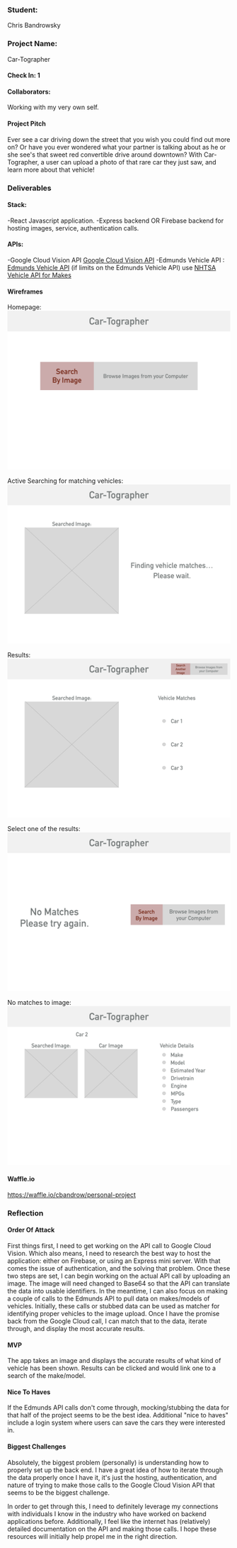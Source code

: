 ### Student:
Chris Bandrowsky

### Project Name:  
Car-Tographer

#### Check In: 1  

#### Collaborators:  
Working with my very own self.

#### Project Pitch  
Ever see a car driving down the street that you wish you could find out more on? Or have you ever wondered what your partner is talking about as he or she see's that sweet red convertible drive around downtown? With Car-Tographer, a user can upload a photo of that rare car they just saw, and learn more about that vehicle!

### Deliverables  

#### Stack:
-React Javascript application.
-Express backend OR Firebase backend for hosting images, service, authentication calls.

#### APIs:  
-Google Cloud Vision API [Google Cloud Vision API](https://cloud.google.com/vision/)
-Edmunds Vehicle API : [Edmunds Vehicle API](http://edmunds.mashery.com/io-docs)
(if limits on the Edmunds Vehicle API) use [NHTSA Vehicle API for Makes](https://vpic.nhtsa.dot.gov/api/)

#### Wireframes  
Homepage: 
![Homepage](./images/homepage.png)

Active Searching for matching vehicles: 
![Active Searching](./images/searching.png)

Results: 
![Results](./images/results.png)

Select one of the results: 
![Selected Vehicle](./images/no-matches.png)

No matches to image: 
![No Matches](./images/selected-vehicle.png)

#### Waffle.io
https://waffle.io/cbandrow/personal-project  

### Reflection  

#### Order Of Attack  
First things first, I need to get working on the API call to Google Cloud Vision. Which also means, I need to research the best way to host the application: either on Firebase, or using an Express mini server. With that comes the issue of authentication, and the solving that problem.
Once these two steps are set, I can begin working on the actual API call by uploading an image. The image will need changed to Base64 so that the API can translate the data into usable identifiers.
In the meantime, I can also focus on making a couple of calls to the Edmunds API to pull data on makes/models of vehicles. Initially, these calls or stubbed data can be used as matcher for identifying proper vehicles to the image upload.
Once I have the promise back from the Google Cloud call, I can match that to the data, iterate through, and display the most accurate results.

#### MVP
The app takes an image and displays the accurate results of what kind of vehicle has been shown. Results can be clicked and would link one to a search of the make/model. 

#### Nice To Haves   
If the Edmunds API calls don't come through, mocking/stubbing the data for that half of the project seems to be the best idea.
Additional "nice to haves" include a login system where users can save the cars they were interested in.

#### Biggest Challenges  
Absolutely, the biggest problem (personally) is understanding how to properly set up the back end. I have a great idea of how to iterate through the data properly once I have it, it's just the hosting, authentication, and nature of trying to make those calls to the Google Cloud Vision API that seems to be the biggest challenge.

In order to get through this, I need to definitely leverage my connections with individuals I know in the industry who have worked on backend applications before. Additionally, I feel like the internet has (relatively) detailed documentation on the API and making those calls. I hope these resources will initially help propel me in the right direction.
